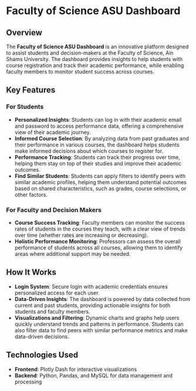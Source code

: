 # Faculty of Science ASU Dashboard

## Overview

The **Faculty of Science ASU Dashboard** is an innovative platform designed to assist students and decision-makers at the Faculty of Science, Ain Shams University. The dashboard provides insights to help students with course registration and track their academic performance, while enabling faculty members to monitor student success across courses.

## Key Features

### For Students
- **Personalized Insights**: Students can log in with their academic email and password to access performance data, offering a comprehensive view of their academic journey.
- **Informed Course Selection**: By analyzing data from past graduates and their performance in various courses, the dashboard helps students make informed decisions about which courses to register for.
- **Performance Tracking**: Students can track their progress over time, helping them stay on top of their studies and improve their academic outcomes.
- **Find Similar Students**: Students can apply filters to identify peers with similar academic profiles, helping them understand potential outcomes based on shared characteristics, such as grades, course selections, or other factors.

### For Faculty and Decision Makers
- **Course Success Tracking**: Faculty members can monitor the success rates of students in the courses they teach, with a clear view of trends over time (whether rates are increasing or decreasing).
- **Holistic Performance Monitoring**: Professors can assess the overall performance of students across all courses, allowing them to identify areas where additional support may be needed.

## How It Works
- **Login System**: Secure login with academic credentials ensures personalized access for each user.
- **Data-Driven Insights**: The dashboard is powered by data collected from current and past students, providing actionable insights for both students and faculty members.
- **Visualizations and Filtering**: Dynamic charts and graphs help users quickly understand trends and patterns in performance. Students can also filter data to find peers with similar performance metrics and make data-driven decisions.
  
## Technologies Used
- **Frontend**: Plotly Dash for interactive visualizations
- **Backend**: Python, Pandas, and MySQL for data management and processing
